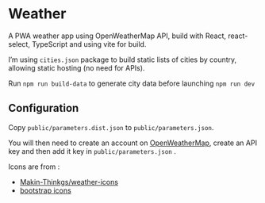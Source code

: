# Weather

A PWA weather app using OpenWeatherMap API, build with React, react-select, TypeScript and using vite for build.

I’m using `cities.json` package to build static lists of cities by country, allowing static hosting (no need for APIs).

Run `npm run build-data` to generate city data before launching `npm run dev`

## Configuration

Copy `public/parameters.dist.json` to `public/parameters.json`.

You will then need to create an account on [OpenWeatherMap](https://openweathermap.org/), create an API key and then add it key in `public/parameters.json` .

Icons are from :
 - [Makin-Thinkgs/weather-icons](https://github.com/Makin-Things/weather-icons)
 - [bootstrap icons](https://github.com/twbs/icons)
